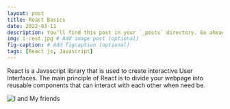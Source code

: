 ```yaml
---
layout: post
title: React Basics
date: 2022-03-11
description: You’ll find this post in your `_posts` directory. Go ahead and edit it and re-build the site to see your changes. # Add post description (optional)
img: i-rest.jpg # Add image post (optional)
fig-caption: # Add figcaption (optional)
tags: [React js, Javascript]
---
```



React is a Javascript library that is used to create interactive User Interfaces. The main principle of React is to divide your webpage into reusable components that can interact with each other when need be.


![I and My friends]({{site.baseurl}}/assets/img/we-in-rest.jpg)
